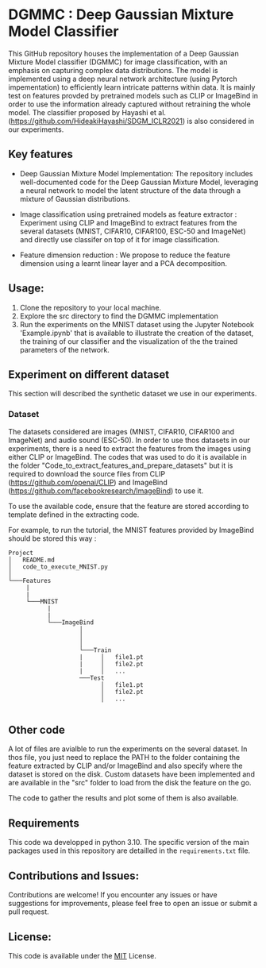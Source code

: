 
# DGMMC : Deep Gaussian Mixture Model Classifier

This GitHub repository houses the implementation of a Deep Gaussian Mixture Model classifier (DGMMC) for image classification, with an emphasis on capturing complex data distributions. The model is implemented using a deep neural network architecture (using Pytorch impementation) to efficiently learn intricate patterns within data. It is mainly test on features provded by pretrained models such as CLIP or ImageBind in order to use the information already captured without retraining the whole model. The classifier proposed by Hayashi et al. (https://github.com/HideakiHayashi/SDGM_ICLR2021) is also considered in our experiments.

## Key features

- Deep Gaussian Mixture Model Implementation: The repository includes well-documented code for the Deep Gaussian Mixture Model, leveraging a neural network to model the latent structure of the data through a mixture of Gaussian distributions.

- Image classification using pretrained models as feature extractor : Experiment using CLIP and ImageBind to extract features from the several datasets (MNIST, CIFAR10, CIFAR100, ESC-50 and ImageNet) and directly use classifer on top of it for image classification.

- Feature dimension reduction : We propose to reduce the feature dimension using a learnt linear layer and a PCA decomposition.

## Usage:

1. Clone the repository to your local machine.
1. Explore the src directory to find the DGMMC implementation
1. Run the experiments on the MNIST dataset using the  Jupyter Notebook 'Example.ipynb' that is available to illustrate the creation of the dataset, the training of our classifier and the visualization of the the trained parameters of the network.


## Experiment on different dataset
This section will described the synthetic dataset we use in our experiments.

### Dataset
The datasets considered are images (MNIST, CIFAR10, CIFAR100 and ImageNet) and audio sound (ESC-50). In order to use thos datasets in our experiments, there is a need to extract the features from the images using either CLIP or ImageBind. The codes that was used to do it is available in the folder "Code_to_extract_features_and_prepare_datasets" but it is required to download the source files from CLIP (https://github.com/openai/CLIP) and ImageBind (https://github.com/facebookresearch/ImageBind) to use it.

To use the available code, ensure that the feature are stored according to template defined in the extracting code.

For example, to run the tutorial, the MNIST features provided by ImageBind should be stored this way : 
 
```
Project
│   README.md
│   code_to_execute_MNIST.py  
│
└───Features
     |
     |
     └───MNIST
           |
           |
           └───ImageBind
                    │   
                    │   
                    │
                    └───Train
                    |     │   file1.pt
                    |     │   file2.pt
                    |     │   ...
                    ───Test
                          │   file1.pt
                          │   file2.pt
                          │   ...
  
```


## Other code
A lot of files are avialble to run the experiments on the several dataset. In thos file, you just need to replace the PATH to the folder containing the feature extracted by CLIP and/or ImageBind and also specify where the dataset is stored on the disk. Custom datasets have been implemented and are available in the "src" folder to load from the disk the feature on the go.

The code to gather the results and plot some of them is also available.

## Requirements
This code wa developped in python 3.10. The specific version of the main packages used in this repository are detailled in the ```requirements.txt``` file.

## Contributions and Issues:
Contributions are welcome! If you encounter any issues or have suggestions for improvements, please feel free to open an issue or submit a pull request.

## License:
This code is available under the [MIT](https://choosealicense.com/licenses/mit/) License.
